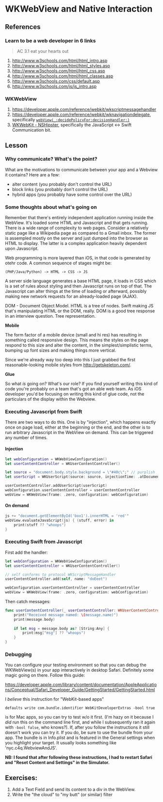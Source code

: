# WKWebView and Native Interaction

## References

### Learn to be a web developer in 6 links

> AC 3.1 eat your hearts out

1. http://www.w3schools.com/html/html_intro.asp
1. http://www.w3schools.com/html/html_styles.asp
1. http://www.w3schools.com/html/html_css.asp
1. http://www.w3schools.com/html/html_classes.asp
1. http://www.w3schools.com/css/default.asp
1. http://www.w3schools.com/js/js_intro.asp

### WKWebView

1. https://developer.apple.com/reference/webkit/wkscriptmessagehandler
1. https://developer.apple.com/reference/webkit/wknavigationdelegate, specifically [```webView(_:decidePolicyFor:decisionHandler:)```](https://developer.apple.com/reference/webkit/wknavigationdelegate/1455641-webview)
1. [WKWebKit - NSHipster](http://nshipster.com/wkwebkit/), specifically the JavaScript ↔︎ Swift Communication bit.

## Lesson

### Why communicate? What's the point?

What are the motivations to communicate between your app and a Webview it contains? Here are a few:

* alter content (you probably don't control the URL)
* block links (you probably don't control the URL)
* hybrid apps (you probably have some control over the URL)

### Some thoughts about what's going on

Remember that there's entirely independent application running inside the WebView. It's loaded
some HTML and Javascript and that gets running. There is a wide range of complexity to web pages.
Consider a relatively static page like a Wikipedia page as compared to a Gmail inbox. The former
is assempled mostly on the server and just dumped into the browser as HTML to display. The latter
is a complex application heavily dependent upon Javascript.

Web programming is more layered than iOS, in that code is generated by otehr code. A common sequence
of stages might be:

```
(PHP/Java/Python) -> HTML -> CSS -> JS
```

A server side language generates a base HTML page, it loads in CSS which is a set of rules about
styling and then Javascript runs on top of that. The Javascript can alter things at the time of
loading or afterward, possibly making new network requests for an already-loaded page (AJAX).

DOM - Document Object Model. HTML is a tree of nodes.
Swift making JS that's manipulating HTML or the DOM, really.
DOM is a good tree response in an interview question. Tree representation.

**Mobile**

The form factor of a mobile device (small and hi res) has resulting in something called
responsive design. This means the styles on the page respond to this size and alter the content,
in the simplest/simplistic terms, bumping up font sizes and making things more vertical.

Since we're already way too deep into this I just grabbed the first reasonable-looking mobile
styles from http://getskeleton.com/. 

**Glue**

So what *is* going on? What's our role? If you find yourself writing this kind of code 
you're probably on a team that's got an able web team. As iOS developer you'd be focusing
on writing this kind of glue code, not the particulars of the display within the Webview.

### Executing Javascript from Swift

There are two ways to do this. One is by "injection", which happens exactly once on page load,
either at the beginning or the end, and the other is to run arbitrary Javascript
in the WebView on demand. This can be triggered any number of times.

#### Injection

```swift
let webConfiguration = WKWebViewConfiguration()
let userContentController = WKUserContentController()

let source = "document.body.style.background = \"#40c\";" // purplish
let userScript = WKUserScript(source: source, injectionTime: .atDocumentEnd, forMainFrameOnly: true)

userContentController.addUserScript(userScript)
webConfiguration.userContentController = userContentController
webView = WKWebView(frame: .zero, configuration: webConfiguration)
```

#### On demand

```swift
js += "document.getElementById('box1').innerHTML = 'red'"
webView.evaluateJavaScript(js) { (stuff, error) in
    print(stuff ?? "whoops")
}
```

### Executing Swift from Javascript

First add the handler:

```swift
let webConfiguration = WKWebViewConfiguration()
let userContentController = WKUserContentController()

// self conforms to protocol WKScriptMessageHandler
userContentController.add(self, name: "doEeet")

webConfiguration.userContentController = userContentController
webView = WKWebView(frame: .zero, configuration: webConfiguration)
```

Then catch messages:

```swift
func userContentController(_ userContentController: WKUserContentController, didReceive message: WKScriptMessage) {
    print("Received message named: \(message.name)")
    print(message.body)
    
    if let msg = message.body as? [String:Any] {
        print(msg["msg"] ?? "whoops")
    }
}
```

### Debugging

You can configure your testing environment so that you can debug the WKWebView(s) in your app
interactively in desktop Safari. Definitely some magic going on there. Follow this guide:

https://developer.apple.com/library/content/documentation/AppleApplications/Conceptual/Safari_Developer_Guide/GettingStarted/GettingStarted.html

I _believe_ this instruction for "WebKit-based apps"

```
defaults write com.bundle.identifier WebKitDeveloperExtras -bool true
```

is for Mac apps, so you can try to test w/o it first. (I'm hazy on it because I *did* run this on the command line
first, and while I subsequently ran it again with ```-bool false```, who knows?). If, after you follow the instructions
it still doesn't work you can try it. If you do, be sure to use the bundle from your app. The bundle is in Info.plist
and is featured in the General settings when you highlight your target. It usually looks something like 'nyc.c4q.WebviewAndJS'. 

**NB: I found that after following these instructions, I had to restart Safari and "Reset Content and Settings" in 
the Simulator.**


## Exercises:
1. Add a Text Field and send its content to a div in the WebView.
1. Write the "the cloud" to "my butt" (or similar) filter 
